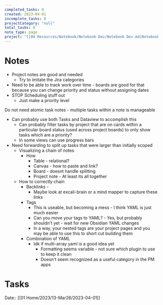 ```yaml
---
completed_tasks: 0
created: 2023-04-01
incomplete_tasks: 0
projectCategory: "null"
total_tasks: 0
note_type: page
project: "[[04 Resources/Notebook/Notebook Dev/Notebook Dev.md|Notebook Dev]]"
---
```

# Notes
- Project notes are good and needed
	- Try to imitate the Jira categories
- Need to be able to track work over time - boards are good for that because you can change priority and status without assigning dates
- STOP Scheduling stuff out
	- Just make a priority level


Do not need atomic task notes - multiple tasks within a note is manageable
- Can probably use both Tasks and Dataview to accomplish this
	- Can probably filter tasks by project that are on cards within a particular board status (used across project boards) to only show tasks which are a priority?
	- In some views can use progress bars 
- Need forwarding to split up tasks that were larger than initially scoped 
	- Visualizing a chain of notes
		- How
			- Table - relational?
			- Canvas - how to paste and link?
			- Board - doesnt handle splitting
			- Project note - At least its all together
	- How to correctly chain
		- Backlinks - 
			- Maybe look at excali-brain or a mind mapper to capture these links
		- Tags
			- This is useable, but becoming a mess - I think YAML is just much easier
			- Can you move your tags to YAML? - Yes, but probably shouldn't yet - wait for new Obsidian YAML changes 
			- In a way, your nested tags are your project pages and you may be able to use this to short cut building them
		- Combination of YAML
			- Idk if multi-array yaml is a good idea yet 
				- Formatting seems variable - not sure which plugin to use to keep it clean
				- Doesn't seem recognized as a useful category in the PM apps 

# Tasks




Date:: [[01 Home/2023/13-Mar26/2023-04-01]]